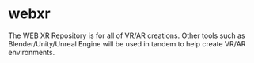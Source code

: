 # webxr
The WEB XR Repository is for all of VR/AR creations. Other tools such as Blender/Unity/Unreal Engine will be used in tandem to help create VR/AR environments. 
